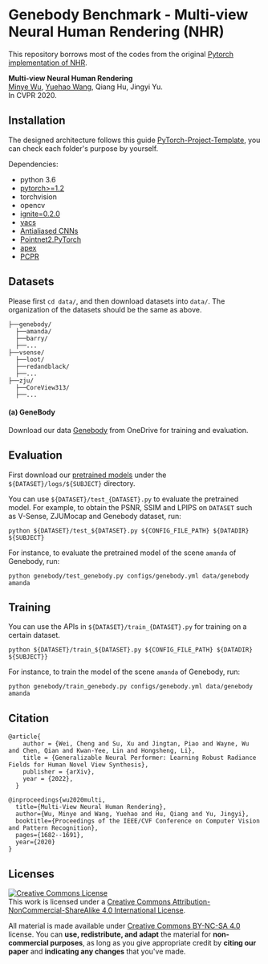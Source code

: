 # Genebody Benchmark - Multi-view Neural Human Rendering (NHR)

This repository borrows most of the codes from the original [Pytorch implementation of NHR](https://github.com/wuminye/NHR).

**Multi-view Neural Human Rendering** </br>
[Minye Wu](https://github.com/wuminye), [Yuehao Wang](https://github.com/yuehaowang), Qiang Hu, Jingyi Yu.</br>
In CVPR 2020.</br>





## Installation
The designed architecture follows this guide [PyTorch-Project-Template](https://github.com/L1aoXingyu/PyTorch-Project-Template), you can check each folder's purpose by yourself.

Dependencies:
- python 3.6
- [pytorch>=1.2](https://pytorch.org/)
- torchvision
- opencv
- [ignite=0.2.0](https://github.com/pytorch/ignite)
- [yacs](https://github.com/rbgirshick/yacs)
- [Antialiased CNNs](https://github.com/adobe/antialiased-cnns)
- [Pointnet2.PyTorch](https://github.com/sshaoshuai/Pointnet2.PyTorch)
- [apex](https://github.com/NVIDIA/apex)
- [PCPR](https://github.com/wuminye/PCPR)


## Datasets
Please first `cd data/`, and then download datasets into `data/`. The organization of the datasets should be the same as above.
```
├──genebody/
  ├──amanda/
  ├──barry/
  ├──...
├──vsense/
  ├──loot/
  ├──redandblack/
  ├──...
├──zju/
  ├──CoreView313/
  ├──...
```

#### (a) **GeneBody**
Download our data [Genebody](https://generalizable-neural-performer.github.io/genebody.html) from OneDrive for training and evaluation.

## Evaluation
First download our [pretrained models](https://hkustconnect-my.sharepoint.com/personal/wchengad_connect_ust_hk/_layouts/15/onedrive.aspx?ga=1) under the `${DATASET}/logs/${SUBJECT}` directory.

You can use `${DATASET}/test_{DATASET}.py` to evaluate the pretrained model. For example, to obtain the PSNR, SSIM and LPIPS on  `DATASET` such as V-Sense, ZJUMocap and Genebody dataset, run:
```
python ${DATASET}/test_${DATASET}.py ${CONFIG_FILE_PATH} ${DATADIR} ${SUBJECT}
``` 

For instance, to evaluate the pretrained model of the scene `amanda` of Genebody, run:
```
python genebody/test_genebody.py configs/genebody.yml data/genebody amanda
```

## Training
You can use the APIs in `${DATASET}/train_{DATASET}.py` for training on a certain dataset.
```
python ${DATASET}/train_${DATASET}.py ${CONFIG_FILE_PATH} ${DATADIR} ${SUBJECT}}
```
For instance, to train the model of the scene `amanda` of Genebody, run:
```
python genebody/train_genebody.py configs/genebody.yml data/genebody amanda
```

## Citation
```
@article{
    author = {Wei, Cheng and Su, Xu and Jingtan, Piao and Wayne, Wu and Chen, Qian and Kwan-Yee, Lin and Hongsheng, Li},
    title = {Generalizable Neural Performer: Learning Robust Radiance Fields for Human Novel View Synthesis},
    publisher = {arXiv},
    year = {2022},
  }

@inproceedings{wu2020multi,
  title={Multi-View Neural Human Rendering},
  author={Wu, Minye and Wang, Yuehao and Hu, Qiang and Yu, Jingyi},
  booktitle={Proceedings of the IEEE/CVF Conference on Computer Vision and Pattern Recognition},
  pages={1682--1691},
  year={2020}
}
```


## Licenses

<a rel="license" href="http://creativecommons.org/licenses/by-nc-sa/4.0/"><img alt="Creative Commons License" style="border-width:0" src="https://i.creativecommons.org/l/by-nc-sa/4.0/80x15.png" /></a><br />This work is licensed under a <a rel="license" href="http://creativecommons.org/licenses/by-nc-sa/4.0/">Creative Commons Attribution-NonCommercial-ShareAlike 4.0 International License</a>.

All material is made available under [Creative Commons BY-NC-SA 4.0](https://creativecommons.org/licenses/by-nc-sa/4.0/legalcode) license. You can **use, redistribute, and adapt** the material for **non-commercial purposes**, as long as you give appropriate credit by **citing our paper** and **indicating any changes** that you've made.
